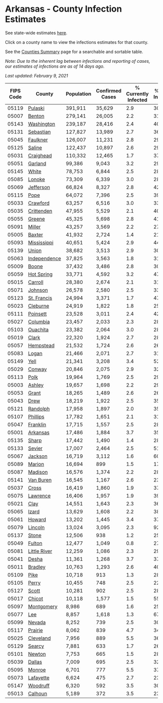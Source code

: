 # Arkansas - County Infection Estimates

See state-wide estimates [here](/infections/us-ar).

Click on a county name to view the infections estimates for that county.

See the [Counties Summary](/infections/summary-counties) page for a searchable and sortable table.

*Note: Due to the inherent lag between infections and reporting of cases, our estimates of infections are as of 14 days ago.*

*Last updated: February 9, 2021*

|   FIPS Code |                       County |   Population |   Confirmed Cases |   % Currently Infected |   % Total Infected |
|-------------|------------------------------|--------------|-------------------|------------------------|--------------------|
|       05119 |           [Pulaski](pulaski) |      391,911 |            35,629 |                    2.9 |               30.5 |
|       05007 |             [Benton](benton) |      279,141 |            26,005 |                    2.2 |               31.4 |
|       05143 |     [Washington](washington) |      239,187 |            28,416 |                    2.4 |               40.5 |
|       05131 |       [Sebastian](sebastian) |      127,827 |            13,989 |                    2.7 |               36.5 |
|       05045 |         [Faulkner](faulkner) |      126,007 |            11,231 |                    2.8 |               29.6 |
|       05125 |             [Saline](saline) |      122,437 |            10,897 |                    2.6 |               29.3 |
|       05031 |       [Craighead](craighead) |      110,332 |            12,465 |                    1.7 |               37.5 |
|       05051 |           [Garland](garland) |       99,386 |             9,043 |                    3.2 |               29.9 |
|       05145 |               [White](white) |       78,753 |             6,844 |                    2.5 |               28.4 |
|       05085 |             [Lonoke](lonoke) |       73,309 |             6,339 |                    3.0 |               28.1 |
|       05069 |       [Jefferson](jefferson) |       66,824 |             8,327 |                    2.8 |               42.3 |
|       05115 |                 [Pope](pope) |       64,072 |             7,396 |                    2.5 |               39.0 |
|       05033 |         [Crawford](crawford) |       63,257 |             6,516 |                    3.0 |               33.7 |
|       05035 |     [Crittenden](crittenden) |       47,955 |             5,529 |                    2.1 |               40.0 |
|       05055 |             [Greene](greene) |       45,325 |             5,698 |                    2.8 |               41.2 |
|       05091 |             [Miller](miller) |       43,257 |             3,569 |                    2.2 |               27.3 |
|       05005 |             [Baxter](baxter) |       41,932 |             2,724 |                    1.4 |               21.1 |
|       05093 |   [Mississippi](mississippi) |       40,651 |             5,424 |                    2.9 |               44.8 |
|       05139 |               [Union](union) |       38,682 |             3,513 |                    2.9 |               30.2 |
|       05063 | [Independence](independence) |       37,825 |             3,563 |                    1.8 |               31.5 |
|       05009 |               [Boone](boone) |       37,432 |             3,486 |                    2.8 |               30.3 |
|       05059 |     [Hot Spring](hot-spring) |       33,771 |             4,592 |                    3.2 |               47.4 |
|       05015 |           [Carroll](carroll) |       28,380 |             2,674 |                    2.1 |               31.2 |
|       05071 |           [Johnson](johnson) |       26,578 |             2,580 |                    2.5 |               33.4 |
|       05123 |   [St. Francis](st.-francis) |       24,994 |             3,371 |                    1.7 |               47.9 |
|       05023 |         [Cleburne](cleburne) |       24,919 |             1,822 |                    1.8 |               25.7 |
|       05111 |         [Poinsett](poinsett) |       23,528 |             3,011 |                    2.4 |               42.4 |
|       05027 |         [Columbia](columbia) |       23,457 |             2,033 |                    2.3 |               28.4 |
|       05103 |         [Ouachita](ouachita) |       23,382 |             2,064 |                    3.0 |               28.8 |
|       05019 |               [Clark](clark) |       22,320 |             1,924 |                    2.7 |               28.8 |
|       05057 |       [Hempstead](hempstead) |       21,532 |             1,724 |                    2.6 |               26.4 |
|       05083 |               [Logan](logan) |       21,466 |             2,071 |                    2.7 |               31.9 |
|       05149 |                 [Yell](yell) |       21,341 |             3,208 |                    3.4 |               52.1 |
|       05029 |             [Conway](conway) |       20,846 |             2,075 |                    2.9 |               32.8 |
|       05113 |                 [Polk](polk) |       19,964 |             1,769 |                    2.5 |               29.1 |
|       05003 |             [Ashley](ashley) |       19,657 |             1,698 |                    2.2 |               29.1 |
|       05053 |               [Grant](grant) |       18,265 |             1,489 |                    2.6 |               26.9 |
|       05043 |                 [Drew](drew) |       18,219 |             1,922 |                    2.5 |               35.0 |
|       05121 |         [Randolph](randolph) |       17,958 |             1,897 |                    2.0 |               35.1 |
|       05107 |         [Phillips](phillips) |       17,782 |             1,651 |                    2.1 |               31.2 |
|       05047 |         [Franklin](franklin) |       17,715 |             1,557 |                    2.5 |               28.6 |
|       05001 |         [Arkansas](arkansas) |       17,486 |             1,884 |                    3.7 |               35.1 |
|       05135 |               [Sharp](sharp) |       17,442 |             1,490 |                    1.4 |               28.2 |
|       05133 |             [Sevier](sevier) |       17,007 |             2,464 |                    2.5 |               51.0 |
|       05067 |           [Jackson](jackson) |       16,719 |             3,112 |                    1.6 |               60.9 |
|       05089 |             [Marion](marion) |       16,694 |               899 |                    1.5 |               17.6 |
|       05087 |           [Madison](madison) |       16,576 |             1,374 |                    2.2 |               28.1 |
|       05141 |       [Van Buren](van-buren) |       16,545 |             1,167 |                    2.6 |               23.6 |
|       05037 |               [Cross](cross) |       16,419 |             1,860 |                    1.9 |               37.9 |
|       05075 |         [Lawrence](lawrence) |       16,406 |             1,957 |                    1.9 |               39.8 |
|       05021 |                 [Clay](clay) |       14,551 |             1,643 |                    2.3 |               36.9 |
|       05065 |               [Izard](izard) |       13,629 |             1,608 |                    2.2 |               38.4 |
|       05061 |             [Howard](howard) |       13,202 |             1,445 |                    3.4 |               37.0 |
|       05079 |           [Lincoln](lincoln) |       13,024 |             3,095 |                    2.3 |               92.4 |
|       05137 |               [Stone](stone) |       12,506 |               938 |                    1.2 |               25.0 |
|       05049 |             [Fulton](fulton) |       12,477 |             1,049 |                    0.8 |               27.6 |
|       05081 | [Little River](little-river) |       12,259 |             1,086 |                    2.3 |               29.5 |
|       05041 |               [Desha](desha) |       11,361 |             1,268 |                    3.7 |               37.4 |
|       05011 |           [Bradley](bradley) |       10,763 |             1,293 |                    2.6 |               40.6 |
|       05109 |                 [Pike](pike) |       10,718 |               913 |                    1.3 |               28.4 |
|       05105 |               [Perry](perry) |       10,455 |               748 |                    2.5 |               22.8 |
|       05127 |               [Scott](scott) |       10,281 |               902 |                    2.5 |               28.7 |
|       05017 |             [Chicot](chicot) |       10,118 |             1,577 |                    1.5 |               55.8 |
|       05097 |     [Montgomery](montgomery) |        8,986 |               689 |                    1.6 |               25.0 |
|       05077 |                   [Lee](lee) |        8,857 |             1,618 |                    1.3 |               67.1 |
|       05099 |             [Nevada](nevada) |        8,252 |               739 |                    2.5 |               30.3 |
|       05117 |           [Prairie](prairie) |        8,062 |               839 |                    4.7 |               34.0 |
|       05025 |       [Cleveland](cleveland) |        7,956 |               889 |                    5.5 |               36.3 |
|       05129 |             [Searcy](searcy) |        7,881 |               633 |                    1.7 |               26.8 |
|       05101 |             [Newton](newton) |        7,753 |               665 |                    1.5 |               28.7 |
|       05039 |             [Dallas](dallas) |        7,009 |               695 |                    2.5 |               32.8 |
|       05095 |             [Monroe](monroe) |        6,701 |               777 |                    5.5 |               37.5 |
|       05073 |       [Lafayette](lafayette) |        6,624 |               475 |                    2.7 |               23.6 |
|       05147 |         [Woodruff](woodruff) |        6,320 |               592 |                    3.5 |               30.5 |
|       05013 |           [Calhoun](calhoun) |        5,189 |               372 |                    3.5 |               23.0 |